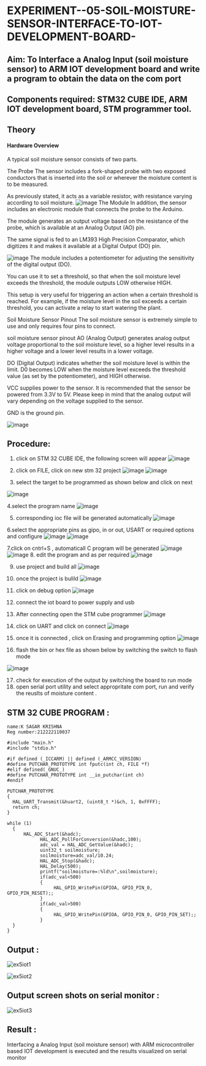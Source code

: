 # EXPERIMENT--05-SOIL-MOISTURE-SENSOR-INTERFACE-TO-IOT-DEVELOPMENT-BOARD-
## Aim: To Interface a Analog Input  (soil moisture sensor) to ARM IOT development board and write a  program to obtain  the data on the com port 
## Components required: STM32 CUBE IDE, ARM IOT development board,  STM programmer tool.
## Theory 
#### Hardware Overview
A typical soil moisture sensor consists of two parts.

The Probe
The sensor includes a fork-shaped probe with two exposed conductors that is inserted into the soil or wherever the moisture content is to be measured.

As previously stated, it acts as a variable resistor, with resistance varying according to soil moisture.
![image](https://github.com/vasanthkumarch/EXPERIMENT--05-SOIL-MOISTURE-SENSOR-INTERFACE-TO-IOT-DEVELOPMENT-BOARD-/assets/36288975/00e1751d-44e6-41e3-b261-717a657861be)
The Module
In addition, the sensor includes an electronic module that connects the probe to the Arduino.

The module generates an output voltage based on the resistance of the probe, which is available at an Analog Output (AO) pin.

The same signal is fed to an LM393 High Precision Comparator, which digitizes it and makes it available at a Digital Output (DO) pin.

![image](https://github.com/vasanthkumarch/EXPERIMENT--05-SOIL-MOISTURE-SENSOR-INTERFACE-TO-IOT-DEVELOPMENT-BOARD-/assets/36288975/85f21aed-ce9b-416c-8ad2-d0919eb32dbf)
The module includes a potentiometer for adjusting the sensitivity of the digital output (DO).

You can use it to set a threshold, so that when the soil moisture level exceeds the threshold, the module outputs LOW otherwise HIGH.

This setup is very useful for triggering an action when a certain threshold is reached. For example, if the moisture level in the soil exceeds a certain threshold, you can activate a relay to start watering the plant.


Soil Moisture Sensor Pinout
The soil moisture sensor is extremely simple to use and only requires four pins to connect.

soil moisture sensor pinout
AO (Analog Output) generates analog output voltage proportional to the soil moisture level, so a higher level results in a higher voltage and a lower level results in a lower voltage.

DO (Digital Output) indicates whether the soil moisture level is within the limit. D0 becomes LOW when the moisture level exceeds the threshold value (as set by the potentiometer), and HIGH otherwise.

VCC supplies power to the sensor. It is recommended that the sensor be powered from 3.3V to 5V. Please keep in mind that the analog output will vary depending on the voltage supplied to the sensor.

GND is the ground pin.

![image](https://github.com/vasanthkumarch/EXPERIMENT--05-SOIL-MOISTURE-SENSOR-INTERFACE-TO-IOT-DEVELOPMENT-BOARD-/assets/36288975/bf4f99ab-6c72-4d9b-9e65-40669401ce04)

## Procedure:
 1. click on STM 32 CUBE IDE, the following screen will appear 
 ![image](https://user-images.githubusercontent.com/36288975/226189166-ac10578c-c059-40e7-8b80-9f84f64bf088.png)

 2. click on FILE, click on new stm 32 project 
 ![image](https://user-images.githubusercontent.com/36288975/226189215-2d13ebfb-507f-44fc-b772-02232e97c0e3.png)
![image](https://user-images.githubusercontent.com/36288975/226189230-bf2d90dd-9695-4aaf-b2a6-6d66454e81fc.png)
3. select the target to be programmed  as shown below and click on next 

![image](https://user-images.githubusercontent.com/36288975/226189280-ed5dcf1d-dd8d-43ae-815d-491085f4863b.png)

4.select the program name 
![image](https://user-images.githubusercontent.com/36288975/226189316-09832a30-4d1a-4d4f-b8ad-2dc28f137711.png)


5. corresponding ioc file will be generated automatically 
![image](https://user-images.githubusercontent.com/36288975/226189378-3abbdee2-0df6-470f-a3cd-79c74e3d3ad8.png)

6.select the appropriate pins as gipo, in or out, USART or required options and configure 
![image](https://user-images.githubusercontent.com/36288975/226189403-f7179f1a-3eae-4637-826b-ab4ec35ba1e1.png)
![image](https://user-images.githubusercontent.com/36288975/226189425-2b2414ce-49b3-4b61-a260-c658cb2e4152.png)


7.click on cntrl+S , automaticall C program will be generated 
![image](https://user-images.githubusercontent.com/36288975/226189443-8b43451d-0b14-47e4-a20b-cc09c6ad8458.png)
![image](https://user-images.githubusercontent.com/36288975/226189450-85ffa969-2ffb-4788-81e5-72d60fdda0f1.png)
8. edit the program and as per required 
![image](https://user-images.githubusercontent.com/36288975/226189461-a573e62f-a109-4631-a250-a20925758fe0.png)

9. use project and build all 
![image](https://user-images.githubusercontent.com/36288975/226189554-3f7101ac-3f41-48fc-abc7-480bd6218dec.png)
10. once the project is bulild 
![image](https://user-images.githubusercontent.com/36288975/226189577-c61cc1eb-3990-4968-8aa6-aefffc766b70.png)

11. click on debug option 
![image](https://user-images.githubusercontent.com/36288975/226189625-37daa9a3-62e9-42b5-a5ce-2ac63345905b.png)

12. connect the  iot board to power supply and usb 

13. After connecting open the STM cube programmer 
![image](https://user-images.githubusercontent.com/36288975/227599356-9c465b7e-6bd0-436b-b4e8-742ed25e06ce.png)

14. click on UART and click on connect 
![image](https://user-images.githubusercontent.com/36288975/227599458-26976d4a-f2d4-49f0-a49f-31f46eb15761.png)

15. once it is connected , click on Erasing and programming option 
![image](https://user-images.githubusercontent.com/36288975/227599531-f03d277e-440f-4f8a-8875-97f8e8058c71.png)

16. flash the bin or hex file as shown below by switching the switch to flash mode 

![image](https://user-images.githubusercontent.com/36288975/227599656-dc4a635f-b5f1-44c8-84c5-ee0a592fa184.png)


17. check for execution of the output by switching the board to run mode 
18. open serial port utility and select appropritate com port, run and verify the reuslts of moisture content .


## STM 32 CUBE PROGRAM :
```
name:K SAGAR KRISHNA
Reg number:212222110037
```

```
#include "main.h"
#include "stdio.h"

#if defined (_ICCARM) || defined (_ARMCC_VERSION)
#define PUTCHAR_PROTOTYPE int fputc(int ch, FILE *f)
#elif defined(_GNUC_)
#define PUTCHAR_PROTOTYPE int __io_putchar(int ch)
#endif

PUTCHAR_PROTOTYPE
{
  HAL_UART_Transmit(&huart2, (uint8_t *)&ch, 1, 0xFFFF);
  return ch;
}

while (1)
  {
	  HAL_ADC_Start(&hadc);
	  		HAL_ADC_PollForConversion(&hadc,100);
	  		adc_val = HAL_ADC_GetValue(&hadc);
	  		uint32_t soilmoisture;
	  		soilmoisture=adc_val/10.24;
	  		HAL_ADC_Stop(&hadc);
	  		HAL_Delay(500);
	  		printf("soilmoisture=:%ld\n",soilmoisture);
	  		if(adc_val<500)
	  		{
	  			 HAL_GPIO_WritePin(GPIOA, GPIO_PIN_0, GPIO_PIN_RESET);;
	  		}
	  		if(adc_val>500)
	  		{
	  			 HAL_GPIO_WritePin(GPIOA, GPIO_PIN_0, GPIO_PIN_SET);;
	  		}
  }
}
```

## Output :

![ex5iot1](https://github.com/ksagar007/EXPERIMENT--05-SOIL-MOISTURE-SENSOR-INTERFACE-TO-IOT-DEVELOPMENT-BOARD-/assets/121165786/879e127b-c098-4ce9-a82a-516b66063d50)


![ex5iot2](https://github.com/ksagar007/EXPERIMENT--05-SOIL-MOISTURE-SENSOR-INTERFACE-TO-IOT-DEVELOPMENT-BOARD-/assets/121165786/76791f0f-55e3-4a60-b972-3249a5ef7a67)

## Output screen shots on serial monitor   :

![ex5iot3](https://github.com/ksagar007/EXPERIMENT--05-SOIL-MOISTURE-SENSOR-INTERFACE-TO-IOT-DEVELOPMENT-BOARD-/assets/121165786/997e23eb-5674-441f-92ca-150fb4a8f951)

 
## Result :
Interfacing a Analog Input (soil moisture sensor) with ARM microcontroller based IOT development is executed and the results visualized on serial monitor 
